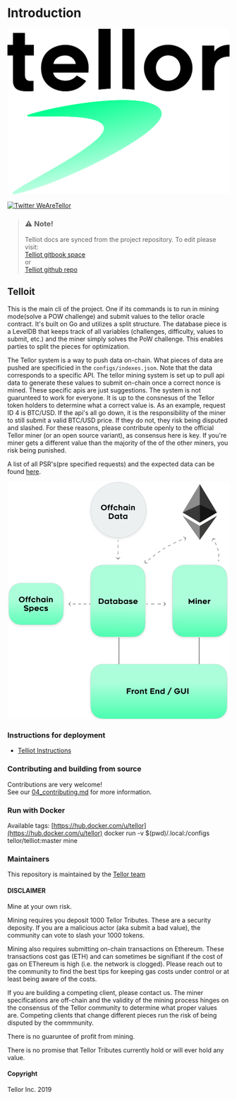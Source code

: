 # Introduction

 [![tellor.io](../.gitbook/assets/Tellor.png)](https://www.tellor.io/)

 [![Twitter WeAreTellor](https://img.shields.io/twitter/url/http/shields.io.svg?style=social)](https://twitter.com/WeAreTellor)

> ### ⚠️ Note!
>
> Telliot docs are synced from the project repository. To edit please visit:  
>  [Telliot gitbook space](https://docs.tellor.io/telliot)  
>  or  
>  [Telliot github repo](https://github.com/tellor-io/telliot/tree/master/docs)

## Telloit

This is the main cli of the project. One if its commands is to run in mining mode\(solve a POW challenge\) and submit values to the tellor oracle contract. It's built on Go and utilizes a split structure. The database piece is a LevelDB that keeps track of all variables \(challenges, difficulty, values to submit, etc.\) and the miner simply solves the PoW challenge. This enables parties to split the pieces for optimization.

The Tellor system is a way to push data on-chain. What pieces of data are pushed are specificied in the `configs/indexes.json`. Note that the data corresponds to a specific API. The tellor mining system is set up to pull api data to generate these values to submit on-chain once a correct nonce is mined. These specific apis are just suggestions. The system is not guarunteed to work for everyone. It is up to the consnesus of the Tellor token holders to determine what a correct value is. As an example, request ID 4 is BTC/USD. If the api's all go down, it is the responsibility of the miner to still submit a valid BTC/USD price. If they do not, they risk being disputed and slashed. For these reasons, please contribute openly to the official Tellor miner \(or an open source variant\), as consensus here is key. If you're miner gets a different value than the majority of the of the other miners, you risk being punished.

A list of all PSR's\(pre specified requests\) and the expected data can be found [here](https://github.com/hhio618/TellorDocs/tree/8abfd2ef082e30008d51baa2e790eb176495927c/pkg/tracker/psrs.go).

![MinerSpecs](../.gitbook/assets/minerspecs.png)

### Instructions for deployment

* [Telliot Instructions](https://github.com/hhio618/TellorDocs/tree/8abfd2ef082e30008d51baa2e790eb176495927c/telliot-documentation/docs/setup-and-usage.md)

### Contributing and building from source

Contributions are very welcome!  
 See our [04\_contributing.md](contributing.md) for more information.

### Run with Docker

Available tags: [https://hub.docker.com/u/tellor](https://hub.docker.com/u/tellor) docker run -v $\(pwd\)/.local:/configs tellor/telliot:master mine

### Maintainers

This repository is maintained by the [Tellor team](https://github.com/orgs/tellor-io/people)

#### DISCLAIMER

Mine at your own risk.

Mining requires you deposit 1000 Tellor Tributes. These are a security deposity. If you are a malicious actor \(aka submit a bad value\), the community can vote to slash your 1000 tokens.

Mining also requires submitting on-chain transactions on Ethereum. These transactions cost gas \(ETH\) and can sometimes be signifiant if the cost of gas on EThereum is high \(i.e. the network is clogged\). Please reach out to the community to find the best tips for keeping gas costs under control or at least being aware of the costs.

If you are building a competing client, please contact us. The miner specifications are off-chain and the validity of the mining process hinges on the consensus of the Tellor community to determine what proper values are. Competing clients that change different pieces run the risk of being disputed by the commmunity.

There is no guaruntee of profit from mining.

There is no promise that Tellor Tributes currently hold or will ever hold any value.

#### Copyright

Tellor Inc. 2019

